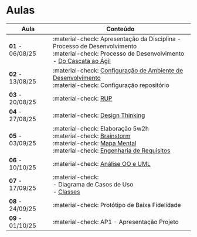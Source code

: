 # Aulas

| Aula  |Conteúdo |
| ----- | -------- |
| __01__ - 06/08/25    | :material-check: Apresentação da Disciplina - Processo de Desenvolvimento <br> :material-check: Processo de Desenvolvimento - [Do Cascata ao Ágil](../assets/Aulas/Do%20Cascata%20ao%20Ágil.pdf) |
| __02__ - 13/08/25     | :material-check: [Configuração de Ambiente de Desenvolvimento](https://liveestacio-my.sharepoint.com/:w:/g/personal/00661711722_professores_ibmec_edu_br/EU2fCcJwgTFLvWNyOSUtNWABng3aZ0HtBI38y6beD8dItQ?e=Co0eY2) <br> :material-check: Configuração repositório  |
| __03__ - 20/08/25     | :material-check: [RUP](../assets/Aulas/RUP.pdf) |
| __04__ - 27/08/25     | :material-check: [Design Thinking](http://127.0.0.1:8000/Disciplina/Roteiros/Inicia%C3%A7%C3%A3o/04_DesignThinking/) |
| __05__ - 03/09/25     | :material-check:  Elaboração 5w2h  <br> :material-check: [Brainstorm](../assets/Aulas/O%20processo%20de brainstorm.pdf) <br> :material-check: [Mapa Mental](../assets/Aulas/Mapa%20Mental.pdf) <br> :material-check: [Engenharia de Requisitos](..//assets/Aulas/Engenharia%20de%20Requisitos_Cap05.pdf)|
| __06__ - 10/10/25     | :material-check: [Análise OO e UML](../assets/Aulas/AnaliseOO&UML.pdf) |
| __07__ - 17/09/25     | :material-check: <br> - Diagrama de Casos de Uso <br> - [Classes](../assets/Aulas/Classes_Pacotes.pdf)  |
| __08__ - 24/09/25     | :material-check: Protótipo de Baixa Fidelidade |
| __09__ - 01/10/25     | :material-check: AP1 - Apresentação Projeto |
 
<!--
| __05__ - 21/03/25     | :material-check: Elaboração 5w2h  <br> :material-check:[Brainstorm](../assets/Aulas/O%20processo%20de brainstorm.pdf) e [Mapa Mental](../assets/Aulas/Mapa%20Mental.pdf)|
| __06__ - 28/03/24     | :material-check: [Engenharia de Requisitos](..//assets/Aulas/Engenharia%20de%20Requisitos_Cap05.pdf)  <br> - [Análise OO e UML](../assets/Aulas/AnaliseOO&UML.pdf) <br> - Diagrama de Casos de Uso <br> - [Classes](../assets/Aulas/Classes_Pacotes.pdf) |
| __07__ - 04/04/25     | :material-check: AP1    |
| __08__ - 11/04/25     | :material-check: Python OO <br> - [Notebook](../Disciplina/Roteiros/__Construção/Poo/poo.ipynb) <br> - [Conceito de OO](../Disciplina/Roteiros/__Construção/Poo/Conceitos-basicos-de-OO.pdf) <br> - [Python OO](../Disciplina/Roteiros/__Construção/Poo/Python-OO.pdf) <br> - Introdução ao Django  |
| __09__ - 18/04/25     | :material-check: Feriado  |
| __10__ - 25/04/25     | :material-check: Roteiro Django Rest- Introdução SQL - Sqlite  |
| __11__ - 02/05/25     | :material-check: Feriado |
| __12__ - 09/05/25     | :material-check: Roteiro Streaming - Content 1xN|
| __13__ - 16/05/25     | :material-check: Roteiro Streaming - PlayList NxN - [Protótipo](https://www.figma.com/design/cX8mG3fK90aDRvKdE1PcjB/AMIP?t=hLCy4Aqm06gAKbU3-1) |
| __14__ - 23/05/25     | :material-check: App |
| __15__ - 30/05/25     | :material-check: App |
| __16__ - 06/06/25     | :material-check: App |
| __17__ - 13/06/25     | :material-check: AP2 - Apresentação Projeto |
| __18__ - 20/06/25     | :material-check: Feriado |
| __19__ - 27/06/25     | :material-check: AS |
<!--  
| __13__ - 19/09/24     | :material-check:[Classes](../assets/Aulas/Classes_Pacotes.pdf)    |
| __16__ - 27/09/24     | ----------------------------------------------------------  |
| __19__ - 10/10/24     | :material-check: Introdução ao Django OO |
| __20__ - 11/10/24     | :material-check: Reunião Iquirium - Django OO  |
| __21__ - 18/10/24     | :material-check: Introdução SQL - Sqlite OO  |
| __22__ - 19/10/24     | :material-check: [Funcionalidade](../assets/Aulas/Iquirium.pdf)        
-->
